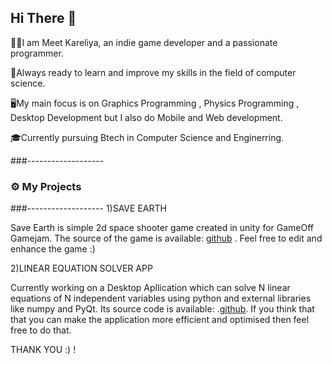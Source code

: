 ## Hi There 👋

👨🏽I am Meet Kareliya, an indie game developer and a passionate programmer.

📖Always ready to learn and improve my skills in the field of computer science.

🖥️My main focus is on Graphics Programming , Physics Programming , Desktop Development but I also do Mobile and Web development.

🎓Currently pursuing Btech in Computer Science and Enginerring.


###-------------------
### ⚙️ My Projects 
###-------------------
1)SAVE EARTH
  
  Save Earth is simple 2d space shooter game created in unity for GameOff Gamejam.
  The source of the game is available: [github](https://github.com/MKDev121/SaveEarth) .
  Feel free to edit and enhance the game :)

2)LINEAR EQUATION SOLVER APP
  
  Currently working on a Desktop Apllication which can solve N linear equations of N independent variables using python and external libraries like numpy and PyQt.
  Its source code is available: .[github](https://github.com/MKDev121/LinearEquationSolverProject).
  If you think that that you can make the application more efficient and optimised then feel free to do that.

THANK YOU :) !

